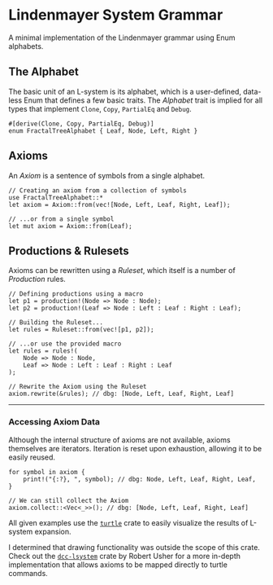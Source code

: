 # Lindenmayer System Grammar

A minimal implementation of the Lindenmayer grammar using Enum alphabets.

## The Alphabet

The basic unit of an L-system is its alphabet, which is a user-defined, data-less Enum that defines a few basic traits. The *Alphabet* trait is implied for all types that implement `Clone`, `Copy`, `PartialEq` and `Debug`.

```
#[derive(Clone, Copy, PartialEq, Debug)]
enum FractalTreeAlphabet { Leaf, Node, Left, Right }
```

## Axioms

An *Axiom* is a sentence of symbols from a single alphabet.

```
// Creating an axiom from a collection of symbols
use FractalTreeAlphabet::*
let axiom = Axiom::from(vec![Node, Left, Leaf, Right, Leaf]);

// ...or from a single symbol
let mut axiom = Axiom::from(Leaf);
```

## Productions & Rulesets

Axioms can be rewritten using a *Ruleset*, which itself is a number of *Production* rules.

```
// Defining productions using a macro
let p1 = production!(Node => Node : Node);
let p2 = production!(Leaf => Node : Left : Leaf : Right : Leaf);

// Building the Ruleset...
let rules = Ruleset::from(vec![p1, p2]);

// ...or use the provided macro
let rules = rules!(
    Node => Node : Node, 
    Leaf => Node : Left : Leaf : Right : Leaf
);

// Rewrite the Axiom using the Ruleset
axiom.rewrite(&rules); // dbg: [Node, Left, Leaf, Right, Leaf]
```

---

### Accessing Axiom Data

Although the internal structure of axioms are not available, axioms themselves are iterators. Iteration is reset upon exhaustion, allowing it to be easily reused.

```
for symbol in axiom {
    print!("{:?}, ", symbol); // dbg: Node, Left, Leaf, Right, Leaf, 
}

// We can still collect the Axiom
axiom.collect::<Vec<_>>(); // dbg: [Node, Left, Leaf, Right, Leaf]
```

All given examples use the [`turtle`](https://turtle.rs/) crate to easily visualize the results of L-system expansion.

I determined that drawing functionality was outside the scope of this crate. Check out the [`dcc-lsystem`](https://crates.io/crates/dcc-lsystem) crate by Robert Usher for a more in-depth implementation that allows axioms to be mapped directly to turtle commands.
